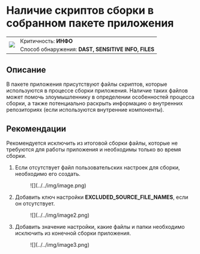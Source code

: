# Наличие скриптов сборки в собранном пакете приложения

<table class='noborder'>
    <colgroup>
      <col/>
      <col/>
    </colgroup>
    <tbody>
      <tr>
        <td rowspan="2"><img src="../../../img/defekt_info.png"/></td>
        <td>Критичность:<strong> ИНФО</strong></td>
      </tr>
      <tr>
        <td>Способ обнаружения:<strong> DAST, SENSITIVE INFO, FILES</strong></td>
      </tr>
    </tbody>
</table>

## Описание

В пакете приложения присутствуют файлы скриптов, которые используются в процессе сборки приложения. Наличие таких файлов может помочь злоумышленнику в определении особенностей процесса сборки, а также потенциально раскрыть информацию о внутренних репозиториях (если используются внутренние компоненты).

## Рекомендации

Рекомендуется исключить из итоговой сборки файлы, которые не требуются для работы приложения и необходимы только во время сборки.

1. Если отсутствует файл пользовательских настроек для сборки, необходимо его создать.

    <figure markdown>
    ![](../../img/image.png)
    </figure>

2. Добавить ключ настройки **EXCLUDED_SOURCE_FILE_NAMES**, если он отсутствует.

    <figure markdown>
    ![](../../img/image2.png)
    </figure>

3. Добавить значение настройки, какие файлы и папки необходимо исключить из конечной сборки приложения.

    <figure markdown>
    ![](../../img/image3.png)
    </figure>
